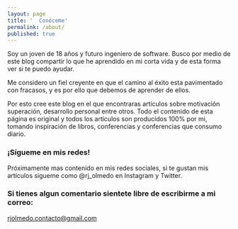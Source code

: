 ```yaml
---
layout: page
title: '  Conóceme'
permalink: /about/
published: true
---
```


Soy un joven de 18 años y futuro ingeniero de software. Busco por medio de este blog compartir lo que he aprendido en mi corta vida y de esta forma ver si te puedo ayudar.

Me considero un fiel creyente en que el camino al éxito esta pavimentado con fracasos, y es por ello que debemos de aprender de ellos.

Por esto cree este blog en el que encontraras artículos sobre motivación superación, desarrollo personal entre otros. Todo el contenido de esta página es original y todos los artículos son producidos 100% por mi, tomando inspiración de libros, conferencias y conferencias que consumo diario.

### ¡Sígueme en mis redes!

Próximamente mas contenido en mis redes sociales, si te gustan mis artículos sígueme como @rj_olmedo en Instagram y Twitter.

### Si tienes algun comentario sientete libre de escribirme a mi correo:

[rjolmedo.contacto@gmail.com](mailto:rjolmedo.contacto@gmail.com)

